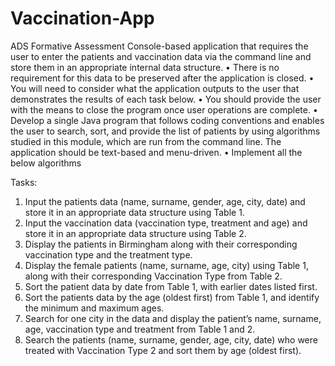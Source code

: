 # Vaccination-App
ADS Formative Assessment
Console-based application that requires the user to enter the patients and vaccination data via the command line and store them in an appropriate internal data structure.
•	There is no requirement for this data to be preserved after the application is closed.
•	You will need to consider what the application outputs to the user that demonstrates the results of each task below.
•	You should provide the user with the means to close the program once user operations are complete.
•	Develop a single Java program that follows coding conventions and enables the user to search, sort, and provide the list of patients by using algorithms studied in this module, which are run from the command line. The application should be text-based and menu-driven.
•	Implement all the below algorithms 



Tasks: 
1.	Input the patients data (name, surname, gender, age, city, date) and store it in an appropriate data structure using Table 1.
2.	Input the vaccination data (vaccination type, treatment and age) and store it in an appropriate data structure using Table 2.
3.	Display the patients in Birmingham along with their corresponding vaccination type and the treatment type.
4.	Display the female patients (name, surname, age, city) using Table 1, along with their corresponding Vaccination Type from Table 2.
5.	Sort the patient data by date from Table 1, with earlier dates listed first.
6.	Sort the patients data by the age (oldest first) from Table 1, and identify the minimum and maximum ages.
7.	Search for one city in the data and display the patient’s name, surname, age, vaccination type and treatment from Table 1 and 2.
8.	Search the patients (name, surname, gender, age, city, date) who were treated with Vaccination Type 2 and sort them by age (oldest first).




